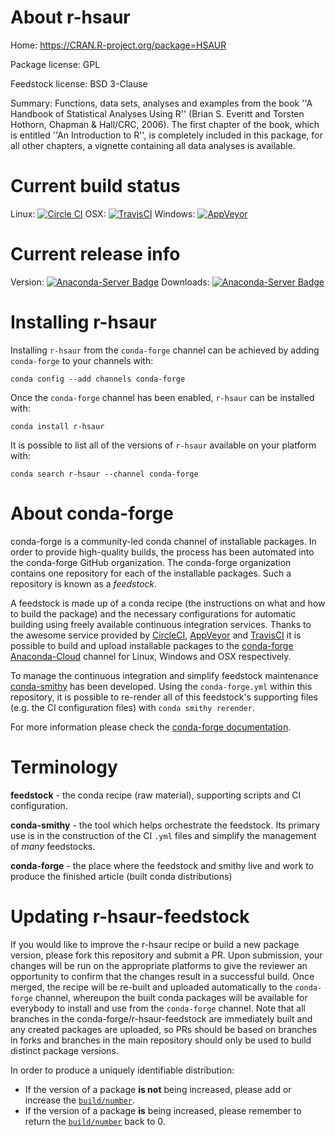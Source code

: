 About r-hsaur
=============

Home: https://CRAN.R-project.org/package=HSAUR

Package license: GPL

Feedstock license: BSD 3-Clause

Summary: Functions, data sets, analyses and examples from the book  ''A Handbook of Statistical Analyses Using R'' (Brian S. Everitt and Torsten Hothorn, Chapman & Hall/CRC, 2006). The first chapter of the book, which is entitled ''An Introduction to R'',  is completely included in this package, for all other chapters, a vignette containing all data analyses is available.



Current build status
====================

Linux: [![Circle CI](https://circleci.com/gh/conda-forge/r-hsaur-feedstock.svg?style=shield)](https://circleci.com/gh/conda-forge/r-hsaur-feedstock)
OSX: [![TravisCI](https://travis-ci.org/conda-forge/r-hsaur-feedstock.svg?branch=master)](https://travis-ci.org/conda-forge/r-hsaur-feedstock)
Windows: [![AppVeyor](https://ci.appveyor.com/api/projects/status/github/conda-forge/r-hsaur-feedstock?svg=True)](https://ci.appveyor.com/project/conda-forge/r-hsaur-feedstock/branch/master)

Current release info
====================
Version: [![Anaconda-Server Badge](https://anaconda.org/conda-forge/r-hsaur/badges/version.svg)](https://anaconda.org/conda-forge/r-hsaur)
Downloads: [![Anaconda-Server Badge](https://anaconda.org/conda-forge/r-hsaur/badges/downloads.svg)](https://anaconda.org/conda-forge/r-hsaur)

Installing r-hsaur
==================

Installing `r-hsaur` from the `conda-forge` channel can be achieved by adding `conda-forge` to your channels with:

```
conda config --add channels conda-forge
```

Once the `conda-forge` channel has been enabled, `r-hsaur` can be installed with:

```
conda install r-hsaur
```

It is possible to list all of the versions of `r-hsaur` available on your platform with:

```
conda search r-hsaur --channel conda-forge
```


About conda-forge
=================

conda-forge is a community-led conda channel of installable packages.
In order to provide high-quality builds, the process has been automated into the
conda-forge GitHub organization. The conda-forge organization contains one repository
for each of the installable packages. Such a repository is known as a *feedstock*.

A feedstock is made up of a conda recipe (the instructions on what and how to build
the package) and the necessary configurations for automatic building using freely
available continuous integration services. Thanks to the awesome service provided by
[CircleCI](https://circleci.com/), [AppVeyor](http://www.appveyor.com/)
and [TravisCI](https://travis-ci.org/) it is possible to build and upload installable
packages to the [conda-forge](https://anaconda.org/conda-forge)
[Anaconda-Cloud](http://docs.anaconda.org/) channel for Linux, Windows and OSX respectively.

To manage the continuous integration and simplify feedstock maintenance
[conda-smithy](http://github.com/conda-forge/conda-smithy) has been developed.
Using the ``conda-forge.yml`` within this repository, it is possible to re-render all of
this feedstock's supporting files (e.g. the CI configuration files) with ``conda smithy rerender``.

For more information please check the [conda-forge documentation](https://conda-forge.org/docs/).

Terminology
===========

**feedstock** - the conda recipe (raw material), supporting scripts and CI configuration.

**conda-smithy** - the tool which helps orchestrate the feedstock.
                   Its primary use is in the construction of the CI ``.yml`` files
                   and simplify the management of *many* feedstocks.

**conda-forge** - the place where the feedstock and smithy live and work to
                  produce the finished article (built conda distributions)


Updating r-hsaur-feedstock
==========================

If you would like to improve the r-hsaur recipe or build a new
package version, please fork this repository and submit a PR. Upon submission,
your changes will be run on the appropriate platforms to give the reviewer an
opportunity to confirm that the changes result in a successful build. Once
merged, the recipe will be re-built and uploaded automatically to the
`conda-forge` channel, whereupon the built conda packages will be available for
everybody to install and use from the `conda-forge` channel.
Note that all branches in the conda-forge/r-hsaur-feedstock are
immediately built and any created packages are uploaded, so PRs should be based
on branches in forks and branches in the main repository should only be used to
build distinct package versions.

In order to produce a uniquely identifiable distribution:
 * If the version of a package **is not** being increased, please add or increase
   the [``build/number``](http://conda.pydata.org/docs/building/meta-yaml.html#build-number-and-string).
 * If the version of a package **is** being increased, please remember to return
   the [``build/number``](http://conda.pydata.org/docs/building/meta-yaml.html#build-number-and-string)
   back to 0.